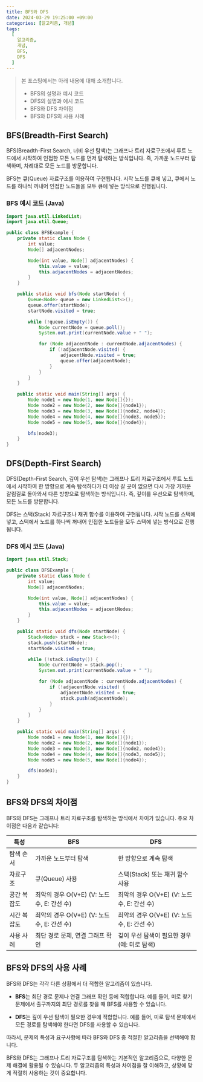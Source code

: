 ```yaml
---
title: BFS와 DFS
date: 2024-03-29 19:25:00 +09:00
categories: [알고리즘, 개념]
tags:
  [
    알고리즘,
    개념,
    BFS,
    DFS
  ]
---
```


> 본 포스팅에서는 아래 내용에 대해 소개합니다.
> - BFS의 설명과 예시 코드
> - DFS의 설명과 예시 코드
> - BFS와 DFS 차이점
> - BFS와 DFS의 사용 사례

## BFS(Breadth-First Search)

BFS(Breadth-First Search, 너비 우선 탐색)는 그래프나 트리 자료구조에서 루트 노드에서 시작하여 인접한 모든 노드를 먼저 탐색하는 방식입니다. 즉, 가까운 노드부터 탐색하며, 차례대로 모든 노드를 방문합니다.

BFS는 큐(Queue) 자료구조를 이용하여 구현됩니다. 시작 노드를 큐에 넣고, 큐에서 노드를 하나씩 꺼내어 인접한 노드들을 모두 큐에 넣는 방식으로 진행됩니다.

### BFS 예시 코드 (Java)

```java
import java.util.LinkedList;
import java.util.Queue;

public class BFSExample {
    private static class Node {
        int value;
        Node[] adjacentNodes;

        Node(int value, Node[] adjacentNodes) {
            this.value = value;
            this.adjacentNodes = adjacentNodes;
        }
    }

    public static void bfs(Node startNode) {
        Queue<Node> queue = new LinkedList<>();
        queue.offer(startNode);
        startNode.visited = true;

        while (!queue.isEmpty()) {
            Node currentNode = queue.poll();
            System.out.print(currentNode.value + " ");

            for (Node adjacentNode : currentNode.adjacentNodes) {
                if (!adjacentNode.visited) {
                    adjacentNode.visited = true;
                    queue.offer(adjacentNode);
                }
            }
        }
    }

    public static void main(String[] args) {
        Node node1 = new Node(1, new Node[]{});
        Node node2 = new Node(2, new Node[]{node1});
        Node node3 = new Node(3, new Node[]{node2, node4});
        Node node4 = new Node(4, new Node[]{node3, node5});
        Node node5 = new Node(5, new Node[]{node4});

        bfs(node3);
    }
}
```

## DFS(Depth-First Search)

DFS(Depth-First Search, 깊이 우선 탐색)는 그래프나 트리 자료구조에서 루트 노드에서 시작하여 한 방향으로 계속 탐색하다가 더 이상 갈 곳이 없으면 다시 가장 가까운 갈림길로 돌아와서 다른 방향으로 탐색하는 방식입니다. 즉, 깊이를 우선으로 탐색하며, 모든 노드를 방문합니다.

DFS는 스택(Stack) 자료구조나 재귀 함수를 이용하여 구현됩니다. 시작 노드를 스택에 넣고, 스택에서 노드를 하나씩 꺼내어 인접한 노드들을 모두 스택에 넣는 방식으로 진행됩니다.

### DFS 예시 코드 (Java)

```java
import java.util.Stack;

public class DFSExample {
    private static class Node {
        int value;
        Node[] adjacentNodes;

        Node(int value, Node[] adjacentNodes) {
            this.value = value;
            this.adjacentNodes = adjacentNodes;
        }
    }

    public static void dfs(Node startNode) {
        Stack<Node> stack = new Stack<>();
        stack.push(startNode);
        startNode.visited = true;

        while (!stack.isEmpty()) {
            Node currentNode = stack.pop();
            System.out.print(currentNode.value + " ");

            for (Node adjacentNode : currentNode.adjacentNodes) {
                if (!adjacentNode.visited) {
                    adjacentNode.visited = true;
                    stack.push(adjacentNode);
                }
            }
        }
    }

    public static void main(String[] args) {
        Node node1 = new Node(1, new Node[]{});
        Node node2 = new Node(2, new Node[]{node1});
        Node node3 = new Node(3, new Node[]{node2, node4});
        Node node4 = new Node(4, new Node[]{node3, node5});
        Node node5 = new Node(5, new Node[]{node4});

        dfs(node3);
    }
}
```

## BFS와 DFS의 차이점

BFS와 DFS는 그래프나 트리 자료구조를 탐색하는 방식에서 차이가 있습니다. 주요 차이점은 다음과 같습니다:

| 특성 | BFS | DFS |
|------|-----|-----|
| 탐색 순서 | 가까운 노드부터 탐색 | 한 방향으로 계속 탐색 |
| 자료구조 | 큐(Queue) 사용 | 스택(Stack) 또는 재귀 함수 사용 |
| 공간 복잡도 | 최악의 경우 O(V+E) (V: 노드 수, E: 간선 수) | 최악의 경우 O(V+E) (V: 노드 수, E: 간선 수) |
| 시간 복잡도 | 최악의 경우 O(V+E) (V: 노드 수, E: 간선 수) | 최악의 경우 O(V+E) (V: 노드 수, E: 간선 수) |
| 사용 사례 | 최단 경로 문제, 연결 그래프 확인 | 깊이 우선 탐색이 필요한 경우 (예: 미로 탐색) |

## BFS와 DFS의 사용 사례

BFS와 DFS는 각각 다른 상황에서 더 적합한 알고리즘이 있습니다.

- **BFS**는 최단 경로 문제나 연결 그래프 확인 등에 적합합니다. 예를 들어, 미로 찾기 문제에서 출구까지의 최단 경로를 찾을 때 BFS를 사용할 수 있습니다.

- **DFS**는 깊이 우선 탐색이 필요한 경우에 적합합니다. 예를 들어, 미로 탐색 문제에서 모든 경로를 탐색해야 한다면 DFS를 사용할 수 있습니다.

따라서, 문제의 특성과 요구사항에 따라 BFS와 DFS 중 적절한 알고리즘을 선택해야 합니다.

BFS와 DFS는 그래프나 트리 자료구조를 탐색하는 기본적인 알고리즘으로, 다양한 문제 해결에 활용될 수 있습니다. 두 알고리즘의 특성과 차이점을 잘 이해하고, 상황에 맞게 적절히 사용하는 것이 중요합니다.
